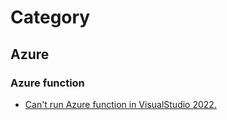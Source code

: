 # Category

## Azure

### Azure function

- [Can't run Azure function in VisualStudio 2022.](https://github.com/jctechhub/ProblemAndSolutions/blob/main/azure/function/Readme.md)
